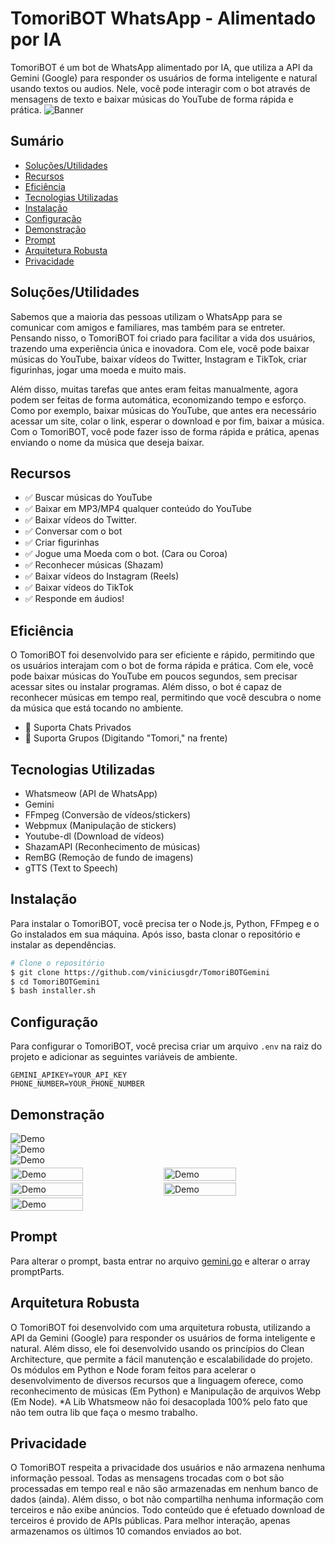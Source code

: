# TomoriBOT WhatsApp - Alimentado por IA
TomoriBOT é um bot de WhatsApp alimentado por IA, que utiliza a API da Gemini (Google) para responder os usuários de forma inteligente e natural usando textos ou audios. Nele, você pode interagir com o bot através de mensagens de texto e baixar músicas do YouTube de forma rápida e prática.
<img src="/public/image-banner.png" alt="Banner"/>

## Sumário
- [Soluções/Utilidades](#soluçõesutilidades)
- [Recursos](#recursos)
- [Eficiência](#eficiência)
- [Tecnologias Utilizadas](#tecnologias-utilizadas)
- [Instalação](#instalação)
- [Configuração](#configuração)
- [Demonstração](#demonstração)
- [Prompt](#prompt)
- [Arquitetura Robusta](#arquitetura-robusta)
- [Privacidade](#privacidade)

## Soluções/Utilidades
Sabemos que a maioria das pessoas utilizam o WhatsApp para se comunicar com amigos e familiares, mas também para se entreter. Pensando nisso, o TomoriBOT foi criado para facilitar a vida dos usuários, trazendo uma experiência única e inovadora. Com ele, você pode baixar músicas do YouTube, baixar vídeos do Twitter, Instagram e TikTok, criar figurinhas, jogar uma moeda e muito mais.

Além disso, muitas tarefas que antes eram feitas manualmente, agora podem ser feitas de forma automática, economizando tempo e esforço. Como por exemplo, baixar músicas do YouTube, que antes era necessário acessar um site, colar o link, esperar o download e por fim, baixar a música. Com o TomoriBOT, você pode fazer isso de forma rápida e prática, apenas enviando o nome da música que deseja baixar.

## Recursos
- ✅ Buscar músicas do YouTube
- ✅ Baixar em MP3/MP4 qualquer conteúdo do YouTube
- ✅ Baixar vídeos do Twitter.
- ✅ Conversar com o bot
- ✅ Criar figurinhas
- ✅ Jogue uma Moeda com o bot. (Cara ou Coroa)
- ✅ Reconhecer músicas (Shazam)
- ✅ Baixar vídeos do Instagram (Reels)
- ✅ Baixar vídeos do TikTok
- ✅ Responde em áudios!

## Eficiência	
O TomoriBOT foi desenvolvido para ser eficiente e rápido, permitindo que os usuários interajam com o bot de forma rápida e prática. Com ele, você pode baixar músicas do YouTube em poucos segundos, sem precisar acessar sites ou instalar programas. Além disso, o bot é capaz de reconhecer músicas em tempo real, permitindo que você descubra o nome da música que está tocando no ambiente.

- 🚀 Suporta Chats Privados
- 🚀 Suporta Grupos (Digitando "Tomori," na frente)

## Tecnologias Utilizadas
- Whatsmeow (API de WhatsApp)
- Gemini
- FFmpeg (Conversão de vídeos/stickers)
- Webpmux (Manipulação de stickers)
- Youtube-dl (Download de vídeos)
- ShazamAPI (Reconhecimento de músicas)
- RemBG (Remoção de fundo de imagens)
- gTTS (Text to Speech)

## Instalação
Para instalar o TomoriBOT, você precisa ter o Node.js, Python, FFmpeg e o Go instalados em sua máquina. Após isso, basta clonar o repositório e instalar as dependências.

```bash
# Clone o repositório
$ git clone https://github.com/viniciusgdr/TomoriBOTGemini
$ cd TomoriBOTGemini
$ bash installer.sh
```

## Configuração
Para configurar o TomoriBOT, você precisa criar um arquivo `.env` na raiz do projeto e adicionar as seguintes variáveis de ambiente.

```env
GEMINI_APIKEY=YOUR_API_KEY
PHONE_NUMBER=YOUR_PHONE_NUMBER
```
## Demonstração
<div style="display: flex; flex-direction: column; padding-bottom: 4px">
<img src="/public/img6.png" alt="Demo" />
<img src="/public/img7.png" alt="Demo" />
<img src="/public/img8.png" alt="Demo" />
</div>
<div style="display: flex; flex-wrap: wrap;gap: 3px">
  <img src="/public/img1.jpeg" alt="Demo" width="48%" />
  <img src="/public/img5.jpeg" alt="Demo" width="48%" />
  <img src="/public/img4.jpeg" alt="Demo" width="48%" />
  <img src="/public/img3.jpeg" alt="Demo" width="48%" />
  <img src="/public/img2.jpeg" alt="Demo" width="48%" />
</div>

## Prompt
Para alterar o prompt, basta entrar no arquivo [gemini.go](src/services/gemini/gemini.go) e alterar o array promptParts.

## Arquitetura Robusta
O TomoriBOT foi desenvolvido com uma arquitetura robusta, utilizando a API da Gemini (Google) para responder os usuários de forma inteligente e natural. Além disso, ele foi desenvolvido usando os princípios do Clean Architecture, que permite a fácil manutenção e escalabilidade do projeto.
Os módulos em Python e Node foram feitos para acelerar o desenvolvimento de diversos recursos que a linguagem oferece, como reconhecimento de músicas (Em Python) e Manipulação de arquivos Webp (Em Node).
*A Lib Whatsmeow não foi desacoplada 100% pelo fato que não tem outra lib que faça o mesmo trabalho.

## Privacidade
O TomoriBOT respeita a privacidade dos usuários e não armazena nenhuma informação pessoal. Todas as mensagens trocadas com o bot são processadas em tempo real e não são armazenadas em nenhum banco de dados (ainda). Além disso, o bot não compartilha nenhuma informação com terceiros e não exibe anúncios. Todo conteúdo que é efetuado download de terceiros é provido de APIs públicas. Para melhor interação, apenas armazenamos os últimos 10 comandos enviados ao bot.